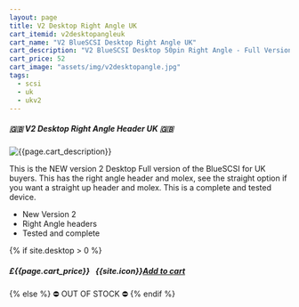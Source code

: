 ```yaml
---
layout: page
title: V2 Desktop Right Angle UK
cart_itemid: v2desktopangleuk
cart_name: "V2 BlueSCSI Desktop Right Angle UK"
cart_description: "V2 BlueSCSI Desktop 50pin Right Angle - Full Version"
cart_price: 52
cart_image: "assets/img/v2desktopangle.jpg"
tags: 
  - scsi
  - uk
  - ukv2
---
```


##### 🇬🇧 V2 Desktop Right Angle Header UK 🇬🇧

![{{page.cart_description}}]({{page.cart_image}})

This is the NEW version 2 Desktop Full version of the BlueSCSI for UK buyers. This has the right angle header and molex, see the straight option if you want a straight up header and molex. This is a complete and tested device.

* New Version 2
* Right Angle headers
* Tested and complete

{% if site.desktop > 0 %}
##### £{{page.cart_price}} &nbsp; {{site.icon}}[Add to cart](/cart#{{page.cart_itemid}})
{% else %}
&#9940; OUT OF STOCK &#9940;
{% endif %}